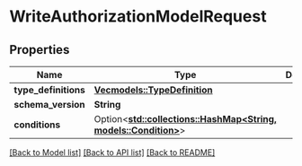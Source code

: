 # WriteAuthorizationModelRequest

## Properties

Name | Type | Description | Notes
------------ | ------------- | ------------- | -------------
**type_definitions** | [**Vec<models::TypeDefinition>**](TypeDefinition.md) |  | 
**schema_version** | **String** |  | 
**conditions** | Option<[**std::collections::HashMap<String, models::Condition>**](Condition.md)> |  | [optional]

[[Back to Model list]](../README.md#documentation-for-models) [[Back to API list]](../README.md#documentation-for-api-endpoints) [[Back to README]](../README.md)


